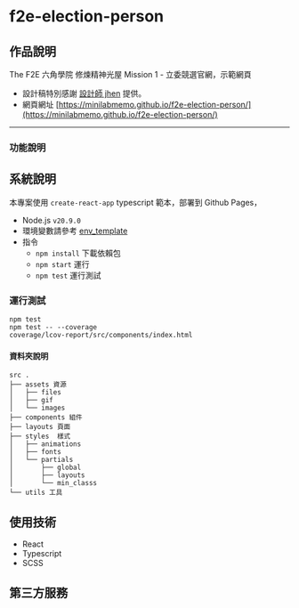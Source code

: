 # f2e-election-person

## 作品說明
The F2E 六角學院 修煉精神光屋 Mission 1 - 立委競選官網，示範網頁
- 設計稿特別感謝 [設計師 jhen](https://2023.thef2e.com/users/12061579704041679194) 提供。
- 網頁網址 [https://minilabmemo.github.io/f2e-election-person/](https://minilabmemo.github.io/f2e-election-person/)
----

### 功能說明


## 系統說明
本專案使用 `create-react-app` typescript 範本，部署到 Github Pages， 
- Node.js `v20.9.0`
- 環境變數請參考 [env_template](./env_template)
- 指令
  - `npm install` 下載依賴包
  - `npm start` 運行
  - `npm test` 運行測試

### 運行測試
```
npm test
npm test -- --coverage 
coverage/lcov-report/src/components/index.html
```



#### 資料夾說明
```$ tree -d
src .
├── assets 資源
│   ├── files
│   ├── gif
│   └── images
├── components 組件
├── layouts 頁面
├── styles  樣式
│   ├── animations
│   ├── fonts
│   └── partials
│       ├── global
│       ├── layouts
│       └── min_classs
└── utils 工具
```

## 使用技術
- React
- Typescript
- SCSS
## 第三方服務


